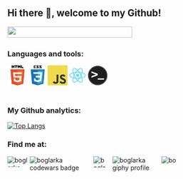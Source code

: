 ## Hi there 👋, welcome to my Github!


<img src="https://media.giphy.com/media/lT0HP0L3SQGHaPe4u0/giphy.gif" width="280px" height="25px"/>

<br/>

### Languages and tools:


[<img align="left" alt="html5" width="45px" src="https://raw.githubusercontent.com/github/explore/80688e429a7d4ef2fca1e82350fe8e3517d3494d/topics/html/html.png"/>][html]

[<img align="left" alt="css3" width="45px" src="https://raw.githubusercontent.com/github/explore/80688e429a7d4ef2fca1e82350fe8e3517d3494d/topics/css/css.png"/>][css]

[<img align="left" alt="javascript" width="45px" src="https://raw.githubusercontent.com/github/explore/80688e429a7d4ef2fca1e82350fe8e3517d3494d/topics/javascript/javascript.png"/>][js]

[<img align="left" alt="react" width="45px" src="https://raw.githubusercontent.com/github/explore/80688e429a7d4ef2fca1e82350fe8e3517d3494d/topics/react/react.png"/>][react]

<img align="left" alt="terminal" width="45px" src="https://raw.githubusercontent.com/github/explore/80688e429a7d4ef2fca1e82350fe8e3517d3494d/topics/terminal/terminal.png"/>


<br/> 
<br/>
<br/>
<br/>


### My Github analytics:

[![Top Langs](https://github-readme-stats.vercel.app/api/top-langs/?username=boglarkasebestyen)](https://github.com/anuraghazra/github-readme-stats)

### Find me at:

[<img align="left" style="margin-right:5px" width="45px" height="24px" alt="boglarka LinkedIn profile" width="22px" src="https://i.imgur.com/gSsmG2R.png">][linkedin]

[<img align="left" alt="boglarka codewars badge" width="130px" src="https://www.codewars.com/users/boglarkasebestyen/badges/micro"/>][codewars]

[<img align="left" style="margin-left:13px" width="30px" height="25px" alt="boglarka canva logo" width="22px" src="https://i.imgur.com/AN7HBb2.png">][canva]

[<img align="left" style="margin-left:13px" width="100px" alt="boglarka giphy profile" width="22px" src="https://upload.wikimedia.org/wikipedia/commons/8/82/Giphy-logo.svg">][giphy]

[<img align="left" style="margin-left:10px" width="35px" height="20px" alt="boglarka behance profile" width="22px" src="https://i.imgur.com/ImIIMK5.png">][behance]


<br/> 
<br/>
<br/>


[linkedin]: https://www.linkedin.com/in/boglarkasebestyen/ 
[codewars]: https://www.codewars.com/users/boglarkasebestyen
[html]: https://html.spec.whatwg.org/
[css]: https://en.wikipedia.org/wiki/CSS
[js]: https://www.javascript.com/
[react]: https://reactjs.org/
[giphy]: https://giphy.com/channel/bsebe
[canva]: https://drive.google.com/file/d/1GqmLavNyv9k5NEwNykYnkiumlY5DRLYv/view?usp=sharing
[behance]: https://www.behance.net/b-sebe
